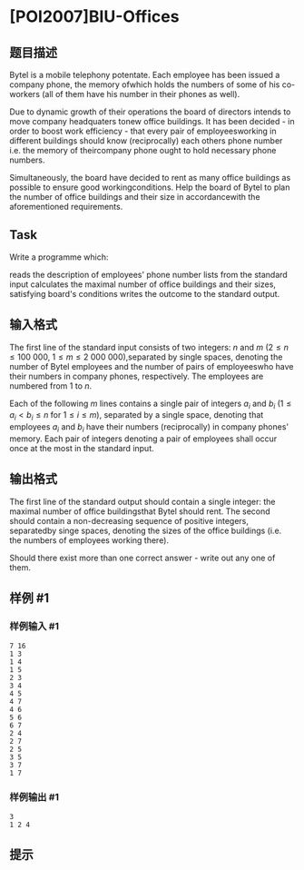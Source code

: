 # [POI2007]BIU-Offices

## 题目描述

Bytel is a mobile telephony potentate. Each employee has been issued a company phone, the memory ofwhich holds the numbers of some of his co-workers (all of them have his number in their phones as well).

Due to dynamic growth of their operations the board of directors intends to move company headquaters tonew office buildings. It has been decided - in order to boost work efficiency - that every pair of employeesworking in different buildings should know (reciprocally) each others phone number i.e. the memory of theircompany phone ought to hold necessary phone numbers.

Simultaneously, the board have decided to rent as many office buildings as possible to ensure good workingconditions. Help the board of Bytel to plan the number of office buildings and their size in accordancewith the aforementioned requirements.

## Task

Write a programme which:

reads the description of employees' phone number lists from the standard input        calculates the maximal number of office buildings and their sizes, satisfying board's conditions        writes the outcome to the standard output.

## 输入格式

The first line of the standard input consists of two integers: $n$ and $m$ ($2 \le n \le 100\ 000$, $1 \le m \le 2\ 000\ 000$),separated by single spaces, denoting the number of Bytel employees and the number of pairs of employeeswho have their numbers in company phones, respectively. The employees are numbered from $1$ to $n$.

Each of the following $m$ lines contains a single pair of integers $a_i$ and $b_i$ ($1 \le a_i < b_i \le n$ for $1 \le i \le m$), separated by a single space, denoting that employees $a_i$ and $b_i$ have their numbers (reciprocally) in company phones' memory. Each pair of integers denoting a pair of employees shall occur once at the most in the standard input.


## 输出格式

The first line of the standard output should contain a single integer: the maximal number of office buildingsthat Bytel should rent. The second should contain a non-decreasing sequence of positive integers, separatedby singe spaces, denoting the sizes of the office buildings (i.e. the numbers of employees working there).

Should there exist more than one correct answer - write out any one of them.


## 样例 #1

### 样例输入 #1
```
7 16
1 3
1 4
1 5
2 3
3 4
4 5
4 7
4 6
5 6
6 7
2 4
2 7
2 5
3 5
3 7
1 7
```

### 样例输出 #1

```
3
1 2 4
```

## 提示


